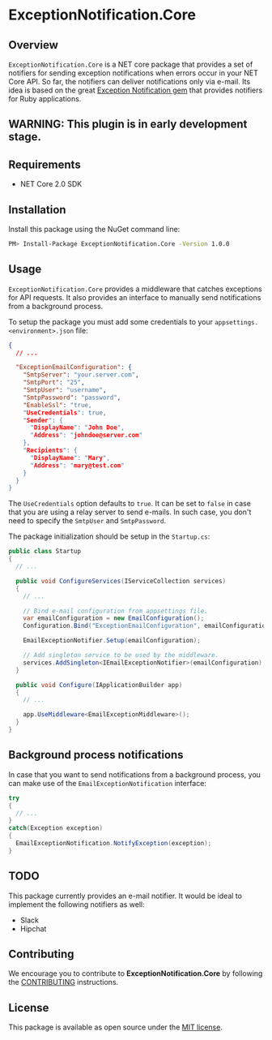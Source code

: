 # ExceptionNotification.Core

## Overview

`ExceptionNotification.Core` is a NET core package that provides a set of notifiers for sending exception notifications when errors occur in your NET Core API. So far, the notifiers can deliver notifications only via e-mail. Its idea is based on the great [Exception Notification gem](https://github.com/smartinez87/exception_notification) that provides notifiers for Ruby applications.

## WARNING: This plugin is in early development stage.


## Requirements

* NET Core 2.0 SDK

## Installation

Install this package using the NuGet command line:

```bash
PM> Install-Package ExceptionNotification.Core -Version 1.0.0
```

## Usage

`ExceptionNotification.Core` provides a middleware that catches exceptions for API requests. It also provides an interface to manually send notifications from a background process.

To setup the package you must add some credentials to your `appsettings.<environment>.json` file:

```json
{
  // ...

  "ExceptionEmailConfiguration": {
    "SmtpServer": "your.server.com",
    "SmtpPort": "25",
    "SmtpUser": "username",
    "SmtpPassword": "password",
    "EnableSsl": "true,
    "UseCredentials": true,
    "Sender": {
      "DisplayName": "John Doe",
      "Address": "johndoe@server.com"
    },
    "Recipients": {
      "DisplayName": "Mary",
      "Address": "mary@test.com"
    }
  }
}
```

The `UseCredentials` option defaults to `true`. It can be set to `false` in case that you are using a relay server to send e-mails. In such case, you don't need to specify the `SmtpUser` and `SmtpPassword`.

The package initialization should be setup in the `Startup.cs`:

```csharp
public class Startup
{
  // ...

  public void ConfigureServices(IServiceCollection services)
  {
    // ...

    // Bind e-mail configuration from appsettings file.
    var emailConfiguration = new EmailConfiguration();
    Configuration.Bind("ExceptionEmailConfiguration", emailConfiguration);

    EmailExceptionNotifier.Setup(emailConfiguration);

    // Add singleton service to be used by the middleware.
    services.AddSingleton<IEmailExceptionNotifier>(emailConfiguration);
  }

  public void Configure(IApplicationBuilder app)
  {
    // ...

    app.UseMiddleware<EmailExceptionMiddleware>();
  }
}
```


## Background process notifications

In case that you want to send notifications from a background process, you can make use of the `EmailExceptionNotification` interface:

```csharp
try
{
  // ...
}
catch(Exception exception)
{
  EmailExceptionNotification.NotifyException(exception);
}
```

## TODO

This package currently provides an e-mail notifier. It would be ideal to implement the following notifiers as well:

* Slack
* Hipchat

## Contributing

We encourage you to contribute to **ExceptionNotification.Core** by following the [CONTRIBUTING](CONTRIBUTING.md) instructions.

## License

This package is available as open source under the [MIT license](https://www.opensource.org/licenses/MIT).

